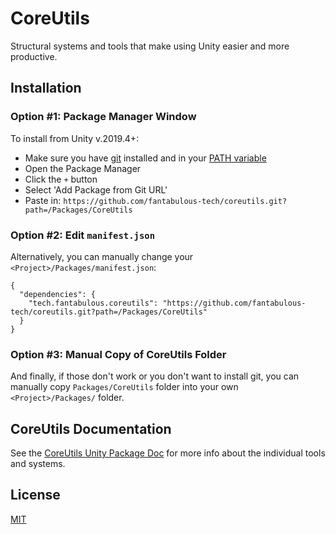 # CoreUtils

Structural systems and tools that make using Unity easier and more productive.

## Installation

### Option #1: Package Manager Window

To install from Unity v.2019.4+:
- Make sure you have [git](https://git-scm.com/downloads) installed and in your [PATH variable](https://www.google.com/search?q=windows+10+environment+variables+window)
- Open the Package Manager
- Click the `+` button
- Select 'Add Package from Git URL'
- Paste in: `https://github.com/fantabulous-tech/coreutils.git?path=/Packages/CoreUtils`

### Option #2: Edit `manifest.json`

Alternatively, you can manually change your `<Project>/Packages/manifest.json`:
```
{
  "dependencies": {
    "tech.fantabulous.coreutils": "https://github.com/fantabulous-tech/coreutils.git?path=/Packages/CoreUtils"
  }
}
```

### Option #3: Manual Copy of CoreUtils Folder

And finally, if those don't work or you don't want to install git, you can manually copy `Packages/CoreUtils` folder into your own `<Project>/Packages/` folder.

## CoreUtils Documentation

See the [CoreUtils Unity Package Doc](https://github.com/fantabulous-tech/coreutils/blob/master/Packages/CoreUtils/Documentation~/CoreUtils.md) for more info about the individual tools and systems.

## License

[MIT](https://github.com/fantabulous-tech/coreutils/blob/master/Packages/CoreUtils/LICENSE.md)
